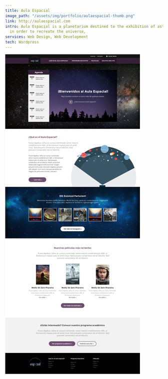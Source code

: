 ```yaml
---
title: Aula Espacial
image_path: "/assets/img/portfolio/aulaespacial-thumb.png"
link: http://aulaespacial.com
intro: Aula Espacial is a planetarium destined to the exhibition of astronomical spectacles
  in order to recreate the universe,
services: Web Design, Web Development
tech: Wordpress
---
```


![alt text](/assets/img/portfolio/aulaespacial-full.png "Aula Espacial")
